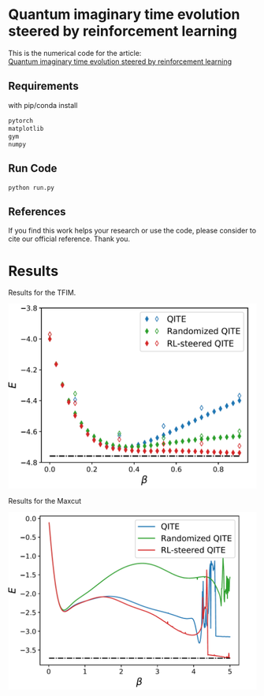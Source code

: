 # Quantum imaginary time evolution steered by reinforcement learning

This is the numerical code for the article: \
[Quantum imaginary time evolution steered by reinforcement learning](https://arxiv.org/abs/2105.08696) 

## Requirements
with pip/conda install

```
pytorch
matplotlib
gym
numpy
```

## Run Code

```
python run.py
```

## References 
If you find this work helps your research or use the code, please consider to cite our official reference. Thank you.

# Results 
Results for the TFIM.

![image](imgs/TFIM.png)



Results for the Maxcut

![image](imgs/maxcut.png)
